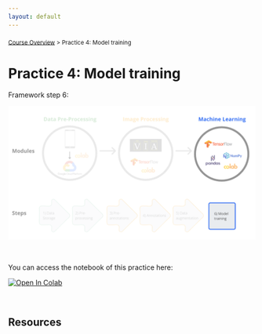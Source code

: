 ```yaml
---
layout: default
---
```


<sub>[Course Overview](index.md) > Practice 4: Model training</sub>


# Practice 4: Model training

Framework step 6:

![framework](./images/framework_step6.png)


<br/>

You can access the notebook of this practice here:

[![Open In Colab](https://colab.research.google.com/assets/colab-badge.svg)](https://colab.research.google.com/drive/1YgIrWWiaex8ObtAbAJOAXlRRGUbElkYj?usp=sharing)

<br/>

## Resources

